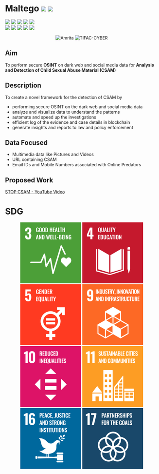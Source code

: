 # Maltego ![](https://img.shields.io/badge/-Live-brightgreen) ![](https://img.shields.io/badge/Maltego-Academic_Program_2022-brightgreen)
![](https://img.shields.io/badge/Domain-Cyber_Security-blue) ![](https://img.shields.io/badge/Focus-SoC-yellow) ![](https://img.shields.io/badge/Focus-Threat_Intelligence-yellow) ![](https://img.shields.io/badge/Focus-Malware-yellow)  ![](https://img.shields.io/badge/Focus-Law_Enforcement-yellow) <br/>
![](https://img.shields.io/badge/Course-Cyber_Forensics-purple) ![](https://img.shields.io/badge/Usecase-Evidence_Processing-purple) ![](https://img.shields.io/badge/Usecase-Case_Investigation-purple) ![](https://img.shields.io/badge/Usecase-Social_Media_Intelligence-purple) ![](https://img.shields.io/badge/Usecase-CSAM-purple) <br/>

<p align="center">
    <img src="https://amrita-tifac-cyber-blockchain.github.io/Amrita-TIFAC-Cyber-Blockchain/AVV_PNG.png" alt ="Amrita" width="400" />
    <img src="https://amrita.edu/wp-content/uploads/2021/09/1597668744269.jpg" alt ="TIFAC-CYBER" width="180" />
</p>

## Aim
To perform secure **OSINT** on dark web and social media data for **Analysis and Detection of Child Sexual Abuse Material (CSAM)**

## Description
To create a novel framework for the detection of CSAM by
 - performing secure OSINT on the dark web and social media data
 - analyze and visualize data to understand the patterns 
 - automate and speed up the investigations
 - efficient log of the evidence and case details in blockchain 
 - generate insights and reports to law and policy enforcement  

## Data Focused 
 - Multimedia data like Pictures and Videos
 - URL containing CSAM 
 - Email IDs and Mobile Numbers associated with Online Predators 


## Proposed Work

[STOP CSAM - YouTube Video](https://www.youtube.com/watch?v=5JroFcz3kk4)


# SDG 

<p align="center">
    <img src="https://github.com/ramagururadhakrishnan/UN-SDG/blob/main/Assets/G3.png" width="200"/> 
    <img src="https://github.com/ramagururadhakrishnan/UN-SDG/blob/main/Assets/G4.png" width="200"/> 
    <img src="https://github.com/ramagururadhakrishnan/UN-SDG/blob/main/Assets/G5.png" width="200"/> 
    <img src="https://github.com/ramagururadhakrishnan/UN-SDG/blob/main/Assets/G9.png" width="200"/> 
    <img src="https://github.com/ramagururadhakrishnan/UN-SDG/blob/main/Assets/G10.png" width="200"/> 
    <img src="https://github.com/ramagururadhakrishnan/UN-SDG/blob/main/Assets/G11.png" width="200"/> 
    <img src="https://github.com/ramagururadhakrishnan/UN-SDG/blob/main/Assets/G16.png" width="200"/> 
    <img src="https://github.com/ramagururadhakrishnan/UN-SDG/blob/main/Assets/G17.png" width="200"/> 
</p>   

 
